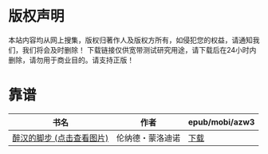 # 版权声明

本站内容均从网上搜集，版权归著作人及版权方所有，如侵犯您的权益，请通知我们，我们将会及时删除！ 下载链接仅供宽带测试研究用途，请下载后在24小时内删除，请勿用于商业目的。请支持正版！

# 靠谱

| 书名 | 作者 | epub/mobi/azw3 |
| --- | --- | --- |
| [醉汉的脚步 (点击查看图片)](https://www.dushupai.com/attachment/2024/06/10/ec8775287f55c739.jpg) | 伦纳德・蒙洛迪诺 | [下载](https://url89.ctfile.com/f/31084289-1357002340-106057?p=8866) |
